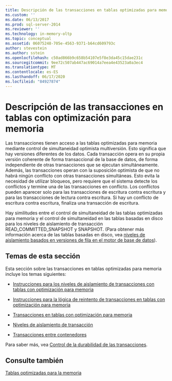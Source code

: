 ```yaml
---
title: Descripción de las transacciones en tablas optimizadas para memoria | Microsoft Docs
ms.custom: ''
ms.date: 06/13/2017
ms.prod: sql-server-2014
ms.reviewer: ''
ms.technology: in-memory-oltp
ms.topic: conceptual
ms.assetid: 06075248-705e-4563-9371-b64cd609793c
author: stevestein
ms.author: sstein
ms.openlocfilehash: c50ad866b9c658b54107e5f8e3da45c15dae231c
ms.sourcegitcommit: 9ee72c507ab447ac69014a7eea4e43523a0a3ec4
ms.translationtype: MT
ms.contentlocale: es-ES
ms.lasthandoff: 06/17/2020
ms.locfileid: "84927874"
---
```

# <a name="understanding-transactions-on-memory-optimized-tables"></a>Descripción de las transacciones en tablas con optimización para memoria
  Las transacciones tienen acceso a las tablas optimizadas para memoria mediante control de simultaneidad optimista multiversión. Esto significa que hay versiones diferentes de los datos. Cada transacción opera en su propia versión coherente de forma transaccional de la base de datos, de forma independiente de otras transacciones que se ejecutan simultáneamente. Además, las transacciones operan con la suposición optimista de que no habrá ningún conflicto con otras transacciones simultáneas. Esto evita la necesidad de utilizar bloqueos, pero requiere que el sistema detecte los conflictos y termine una de las transacciones en conflicto. Los conflictos pueden aparecer solo para las transacciones de escritura contra escritura y para las transacciones de lectura contra escritura. Si hay un conflicto de escritura contra escritura, finaliza una transacción de escritura.  
  
 Hay similitudes entre el control de simultaneidad de las tablas optimizadas para memoria y el control de simultaneidad en las tablas basadas en disco para los niveles de aislamiento de transacción READ_COMMITTED_SNAPSHOT y SNAPSHOT. (Para obtener más información acerca de las tablas basadas en disco, vea [niveles de aislamiento basados en versiones de fila en el motor de base de datos](https://msdn.microsoft.com/library/ms177404\(v=sql.100\).aspx)).  
  
## <a name="topics-in-this-section"></a>Temas de esta sección  
 Esta sección sobre las transacciones en tablas optimizadas para memoria incluye los temas siguientes:  
  
-   [Instrucciones para los niveles de aislamiento de transacciones con tablas con optimización para memoria](../relational-databases/in-memory-oltp/memory-optimized-tables.md)  
  
-   [Instrucciones para la lógica de reintento de transacciones en tablas con optimización para memoria](guidelines-for-retry-logic-for-transactions-on-memory-optimized-tables.md)  
  
-   [Transacciones en tablas con optimización para memoria](transactions-in-memory-optimized-tables.md)  
  
-   [Niveles de aislamiento de transacción](transaction-isolation-levels.md)  
  
-   [Transacciones entre contenedores](cross-container-transactions.md)  
  
 Para saber más, vea [Control de la durabilidad de las transacciones](../relational-databases/logs/control-transaction-durability.md).  
  
## <a name="see-also"></a>Consulte también  
 [Tablas optimizadas para la memoria](../relational-databases/in-memory-oltp/memory-optimized-tables.md)  
  
  
